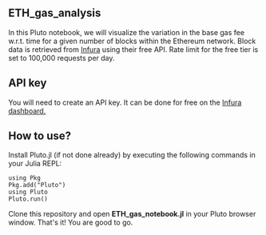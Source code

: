 ## ETH_gas_analysis

In this Pluto notebook, we will visualize the variation in the base gas fee w.r.t. time
for a given number of blocks within the Ethereum network. Block data is retrieved from
[Infura](https://docs.infura.io/infura/getting-started) using their free API. Rate limit
for the free tier is set to 100,000 requests per day.

## API key

You will need to create an API key. It can be done for
free on the [Infura dashboard.](https://infura.io/dashboard)

## How to use?

Install Pluto.jl (if not done already) by executing the following commands in your Julia REPL:

    using Pkg
    Pkg.add("Pluto")
    using Pluto
    Pluto.run() 

Clone this repository and open **ETH_gas_notebook.jl** in your Pluto browser window. That's it!
You are good to go.